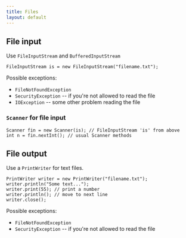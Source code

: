 ```yaml
---
title: Files
layout: default
---
```


## File input

Use `FileInputStream` and `BufferedInputStream`

```
FileInputStream is = new FileInputStream("filename.txt");
```

Possible exceptions:

- `FileNotFoundException`
- `SecurityException` -- if you're not allowed to read the file
- `IOException` -- some other problem reading the file

### `Scanner` for file input

```
Scanner fin = new Scanner(is); // FileInputStream 'is' from above
int n = fin.nextInt(); // usual Scanner methods
```

## File output

Use a `PrintWriter` for text files.

```
PrintWriter writer = new PrintWriter("filename.txt");
writer.println("Some text...");
writer.print(55); // print a number
writer.println(); // move to next line
writer.close();
```

Possible exceptions:

- `FileNotFoundException`
- `SecurityException` -- if you're not allowed to read the file

